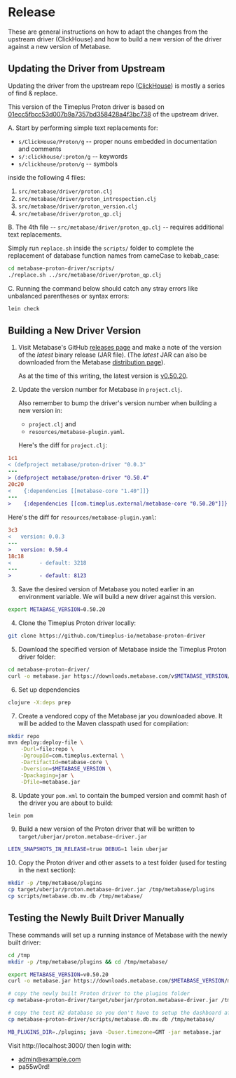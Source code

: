 # Release
These are general instructions on how to adapt the changes from the upstream driver (ClickHouse) and how to build a new version of the driver against a new version of Metabase.

## Updating the Driver from Upstream
Updating the driver from the upstream repo ([ClickHouse](https://github.com/ClickHouse/metabase-clickhouse-driver)) is mostly a series of find & replace.

This version of the Timeplus Proton driver is based on [01ecc5fbcc53d007b9a7357bd358428a4f3bc738](https://github.com/ClickHouse/metabase-clickhouse-driver/commit/01ecc5fbcc53d007b9a7357bd358428a4f3bc738) of the upstream driver. 

A. Start by performing simple text replacements for:
  * `s/ClickHouse/Proton/g` -- proper nouns embedded in documentation and comments
  * `s/:clickhouse/:proton/g` -- keywords
  * `s/clickhouse/proton/g` -- symbols
 
 inside the following 4 files:
1. `src/metabase/driver/proton.clj`
2. `src/metabase/driver/proton_introspection.clj`
3. `src/metabase/driver/proton_version.clj`
4. `src/metabase/driver/proton_qp.clj`


B. The 4th file -- `src/metabase/driver/proton_qp.clj` -- requires additional text replacements.

   Simply run `replace.sh` inside the `scripts/` folder to complete the replacement of database function names from cameCase to kebab_case:
```bash
cd metabase-proton-driver/scripts/
./replace.sh ../src/metabase/driver/proton_qp.clj
```

C. Running the command below should catch any stray errors like unbalanced parentheses or syntax errors: 
```bash
lein check
```

## Building a New Driver Version
1. Visit Metabase's GitHub [releases page](https://github.com/metabase/metabase/releases) and make a note of the version of the _latest_ binary release (JAR file).
(The _latest_ JAR can also be downloaded from the Metabase [distribution page](https://metabase.com/start/jar.html)).

   As at the time of this writing, the latest version is [v0.50.20](https://github.com/metabase/metabase/releases/tag/v0.50.20).

2. Update the version number for Metabase in `project.clj`.
   
   Also remember to bump the driver's version number when building a new version in:
   * `project.clj` and
   * `resources/metabase-plugin.yaml`.

   Here's the diff for `project.clj`:   
```diff
1c1
< (defproject metabase/proton-driver "0.0.3"
---
> (defproject metabase/proton-driver "0.50.4"
20c20
<    {:dependencies [[metabase-core "1.40"]]}
---
>    {:dependencies [[com.timeplus.external/metabase-core "0.50.20"]]}
```

   Here's the diff for `resources/metabase-plugin.yaml`:
```diff
3c3
<   version: 0.0.3
---
>   version: 0.50.4
18c18
<         - default: 3218
---
>         - default: 8123
```

3. Save the desired version of Metabase you noted earlier in an environment variable. We will build a new driver against this version.
```bash
export METABASE_VERSION=0.50.20
```

4. Clone the Timeplus Proton driver locally:
```bash
git clone https://github.com/timeplus-io/metabase-proton-driver
```

5. Download the specified version of Metabase inside the Timeplus Proton driver folder:
```bash
cd metabase-proton-driver/
curl -o metabase.jar https://downloads.metabase.com/v$METABASE_VERSION/metabase.jar
```

6. Set up dependencies
```bash
clojure -X:deps prep
```

7. Create a vendored copy of the Metabase jar you downloaded above. It will be added to the Maven classpath used for compilation:
```bash
mkdir repo
mvn deploy:deploy-file \
    -Durl=file:repo \
    -DgroupId=com.timeplus.external \
    -DartifactId=metabase-core \
    -Dversion=$METABASE_VERSION \
    -Dpackaging=jar \
    -Dfile=metabase.jar
```

8. Update your `pom.xml` to contain the bumped version and commit hash of the driver you are about to build:
```bash
lein pom
```

9. Build a new version of the Proton driver that will be written to `target/uberjar/proton.metabase-driver.jar`
```bash
LEIN_SNAPSHOTS_IN_RELEASE=true DEBUG=1 lein uberjar
```

10. Copy the Proton driver and other assets to a test folder (used for testing in the next section):
```bash
mkdir -p /tmp/metabase/plugins
cp target/uberjar/proton.metabase-driver.jar /tmp/metabase/plugins
cp scripts/metabase.db.mv.db /tmp/metabase/
```


## Testing the Newly Built Driver Manually
These commands will set up a running instance of Metabase with the newly built driver:

```bash
cd /tmp
mkdir -p /tmp/metabase/plugins && cd /tmp/metabase/

export METABASE_VERSION=v0.50.20
curl -o metabase.jar https://downloads.metabase.com/$METABASE_VERSION/metabase.jar

# copy the newly built Proton driver to the plugins folder
cp metabase-proton-driver/target/uberjar/proton.metabase-driver.jar /tmp/metabase/plugins

# copy the test H2 database so you don't have to setup the dashboard afresh
cp metabase-proton-driver/scripts/metabase.db.mv.db /tmp/metabase/

MB_PLUGINS_DIR=./plugins; java -Duser.timezone=GMT -jar metabase.jar
```

Visit http://localhost:3000/ then login with:
* admin@example.com
* pa55w0rd!

